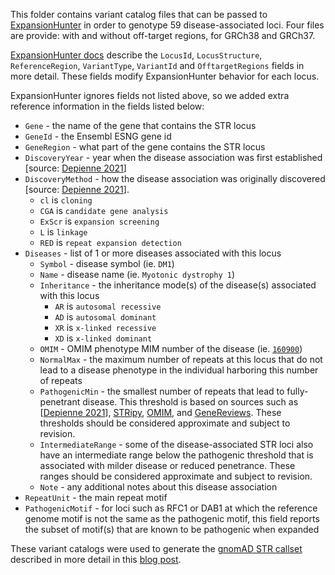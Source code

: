 This folder contains variant catalog files that can be passed to [ExpansionHunter](https://github.com/Illumina/ExpansionHunter) in order to 
genotype 59 disease-associated loci. Four files are provide: with and without off-target regions, for GRCh38 and GRCh37.

[ExpansionHunter docs](https://github.com/Illumina/ExpansionHunter/blob/master/docs/04_VariantCatalogFiles.md) describe the `LocusId`, `LocusStructure`, `ReferenceRegion`, `VariantType`, `VariantId` and `OfftargetRegions` fields in more detail. 
These fields modify ExpansionHunter behavior for each locus. 

ExpansionHunter ignores fields not listed above, so we added extra reference information in the fields listed below:

* `Gene` - the name of the gene that contains the STR locus  
* `GeneId` - the Ensembl ESNG gene id
* `GeneRegion` - what part of the gene contains the STR locus 
* `DiscoveryYear` - year when the disease association was first established [source: [Depienne 2021](https://www.ncbi.nlm.nih.gov/pmc/articles/PMC8205997/)]
* `DiscoveryMethod` - how the disease association was originally discovered [source: [Depienne 2021](https://www.ncbi.nlm.nih.gov/pmc/articles/PMC8205997/)]. 
    * `cl` is `cloning` 
    * `CGA` is `candidate gene analysis`
    * `ExScr` is `expansion screening`
    * `L` is `linkage`
    * `RED` is `repeat expansion detection`
* `Diseases` - list of 1 or more diseases associated with this locus
  * `Symbol` - disease symbol (ie. `DM1`)
  * `Name` - disease name (ie. `Myotonic dystrophy 1`)
  * `Inheritance` - the inheritance mode(s) of the disease(s) associated with this locus
    * `AR` is `autosomal recessive`
    * `AD` is `autosomal dominant`
    * `XR` is `x-linked recessive`
    * `XD` is `x-linked dominant`
  * `OMIM` - OMIM phenotype MIM number of the disease (ie. [`160900`](https://omim.org/entry/160900?search=160900&highlight=160900))
  * `NormalMax` - the maximum number of repeats at this locus that do not lead to a disease phenotype in the individual harboring this number of repeats
  * `PathogenicMin` - the smallest number of repeats that lead to fully-penetrant disease. This threshold is based on sources such as [[Depienne 2021](https://www.ncbi.nlm.nih.gov/pmc/articles/PMC8205997/)], [STRipy](https://stripy.org/database), [OMIM](https://www.omim.org/), and [GeneReviews](https://www.ncbi.nlm.nih.gov/books/NBK1116/). These thresholds should be considered approximate and subject to revision. 
  * `IntermediateRange` - some of the disease-associated STR loci also have an intermediate range below the pathogenic threshold that is associated with milder disease or reduced penetrance. These ranges should be considered approximate and subject to revision. 
  * `Note` - any additional notes about this disease association
* `RepeatUnit` - the main repeat motif 
* `PathogenicMotif` - for loci such as RFC1 or DAB1 at which the reference genome motif is not the same as the pathogenic motif, this field reports the subset of  motif(s) that are known to be pathogenic when expanded

These variant catalogs were used to generate the [gnomAD STR callset](https://gnomad.broadinstitute.org/short-tandem-repeats?dataset=gnomad_r3)
described in more detail in this [blog post](https://gnomad.broadinstitute.org/news/2022-01-the-addition-of-short-tandem-repeat-calls-to-gnomad/).
